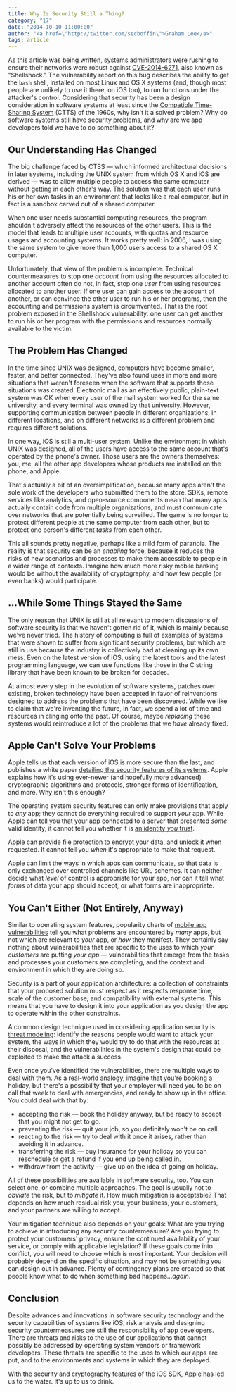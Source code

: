 ```yaml
---
title: Why Is Security Still a Thing?
category: "17"
date: "2014-10-10 11:00:00"
author: "<a href=\"http://twitter.com/secboffin\">Graham Lee</a>"
tags: article
---
```



As this article was being written, systems administrators were rushing to ensure their networks were robust against [CVE-2014-6271](http://web.nvd.nist.gov/view/vuln/detail?vulnId=CVE-2014-6271), also known as "Shellshock." The vulnerability report on this bug describes the ability to get the `bash` shell, installed on most Linux and OS X systems (and, though most people are unlikely to use it there, on iOS too), to run functions under the attacker's control. Considering that security has been a design consideration in software systems at least since the [Compatible Time-Sharing System](http://publications.csail.mit.edu/lcs/pubs/pdf/MIT-LCS-TR-016.pdf) (CTTS) of the 1960s, why isn't it a solved problem? Why do software systems still have security problems, and why are we app developers told we have to do something about it?

## Our Understanding Has Changed

The big challenge faced by CTSS — which informed architectural decisions in later systems, including the UNIX system from which OS X and iOS are derived — was to allow multiple people to access the same computer without getting in each other's way. The solution was that each user runs his or her own tasks in an environment that looks like a real computer, but in fact is a sandbox carved out of a shared computer.

When one user needs substantial computing resources, the program shouldn't adversely affect the resources of the other users. This is the model that leads to multiple user accounts, with quotas and resource usages and accounting systems. It works pretty well: in 2006, I was using the same system to give more than 1,000 users access to a shared OS X computer.

Unfortunately, that view of the problem is incomplete. Technical countermeasures to stop one _account_ from using the resources allocated to another account often do not, in fact, stop one _user_ from using resources allocated to another user. If one user can gain access to the account of another, or can convince the other user to run his or her programs, then the accounting and permissions system is circumvented. That is the root problem exposed in the Shellshock vulnerability: one user can get another to run his or her program with the permissions and resources normally available to the victim.

## The Problem Has Changed

In the time since UNIX was designed, computers have become smaller, faster, and better connected. They've also found uses in more and more situations that weren't foreseen when the software that supports those situations was created. Electronic mail as an effectively public, plain-text system was OK when every user of the mail system worked for the same university, and every terminal was owned by that university. However, supporting communication between people in different organizations, in different locations, and on different networks is a different problem and requires different solutions.

In one way, iOS is still a multi-user system. Unlike the environment in which UNIX was designed, all of the users have access to the same account that's operated by the phone's owner. Those users are the owners themselves: you, me, all the other app developers whose products are installed on the phone, and Apple.

That's actually a bit of an oversimplification, because many apps aren't the sole work of the developers who submitted them to the store. SDKs, remote services like analytics, and open-source components mean that many apps actually contain code from multiple organizations, and must communicate over networks that are potentially being surveilled. The game is no longer to protect different people at the same computer from each other, but to protect one person's different _tasks_ from each other.

This all sounds pretty negative, perhaps like a mild form of paranoia. The reality is that security can be an _enabling_ force, because it reduces the risks of new scenarios and processes to make them accessible to people in a wider range of contexts. Imagine how much more risky mobile banking would be without the availability of cryptography, and how few people (or even banks) would participate.

## …While Some Things Stayed the Same

The only reason that UNIX is still at all relevant to modern discussions of software security is that we haven't gotten rid of it, which is mainly because we've never tried. The history of computing is full of examples of systems that were shown to suffer from significant security problems, but which are still in use because the industry is collectively bad at cleaning up its own mess. Even on the latest version of iOS, using the latest tools and the latest programming language, we can use functions like those in the C string library that have been known to be broken for decades.

At almost every step in the evolution of software systems, patches over existing, broken technology have been accepted in favor of reinventions designed to address the problems that have been discovered. While we like to claim that we're inventing the future, in fact, we spend a lot of time and resources in clinging onto the past. Of course, maybe _replacing_ these systems would reintroduce a lot of the problems that we _have_ already fixed.

## Apple Can't Solve Your Problems

Apple tells us that each version of iOS is more secure than the last, and publishes a white paper [detailing the security features of its systems](https://www.apple.com/privacy/docs/iOS_Security_Guide_Sept_2014.pdf). Apple explains how it's using ever-newer (and hopefully more advanced) cryptographic algorithms and protocols, stronger forms of identification, and more. Why isn't this enough?

The operating system security features can only make provisions that apply to _any_ app; they cannot do everything required to support _your_ app. While Apple can tell you that your app connected to a server that presented _some_ valid identity, it cannot tell you whether it is [an identity _you_ trust](http://www.securemacprogramming.com/SSL_handout.pdf).

Apple can provide file protection to encrypt your data, and unlock it when requested. It cannot tell you _when_ it's appropriate to make that request.

Apple can limit the ways in which apps can communicate, so that data is only exchanged over controlled channels like URL schemes. It can neither decide what _level_ of control is appropriate for your app, nor can it tell what _forms_ of data your app should accept, or what forms are inappropriate.

## You Can't Either (Not Entirely, Anyway)

Similar to operating system features, popularity charts of [mobile app vulnerabilities](https://www.owasp.org/index.php/Projects/OWASP_Mobile_Security_Project_-_Top_Ten_Mobile_Risks) tell you what problems are encountered by _many_ apps, but not which are relevant to _your_ app, or _how_ they manifest. They certainly say nothing about vulnerabilities that are specific to the uses to which _your customers_ are putting _your app_ — vulnerabilities that emerge from the tasks and processes your customers are completing, and the context and environment in which they are doing so.

Security is a part of your application architecture: a collection of constraints that your proposed solution must respect as it respects response time, scale of the customer base, and compatibility with external systems. This means that you have to design it into your application as you design the app to operate within the other constraints.

A common design technique used in considering application security is [threat modeling](http://msdn.microsoft.com/en-us/magazine/cc163519.aspx): identify the reasons people would want to attack your system, the ways in which they would try to do that with the resources at their disposal, and the vulnerabilities in the system's design that could be exploited to make the attack a success.

Even once you've identified the vulnerabilities, there are multiple ways to deal with them. As a real-world analogy, imagine that you're booking a holiday, but there's a possibility that your employer will need you to be on call that week to deal with emergencies, and ready to show up in the office. You could deal with that by:

 - accepting the risk — book the holiday anyway, but be ready to accept that you might not get to go.
 - preventing the risk — quit your job, so you definitely won't be on call.
 - reacting to the risk — try to deal with it once it arises, rather than avoiding it in advance.
 - transferring the risk — buy insurance for your holiday so you can reschedule or get a refund if you end up being called in.
 - withdraw from the activity — give up on the idea of going on holiday.

All of these possibilities are available in software security, too. You can select one, or combine multiple approaches. The goal is usually not to _obviate_ the risk, but to _mitigate_ it. How much mitigation is acceptable? That depends on how much residual risk you, your business, your customers, and your partners are willing to accept.

Your mitigation technique also depends on your goals: What are you trying to achieve in introducing any security countermeasure? Are you trying to protect your customers' privacy, ensure the continued availability of your service, or comply with applicable legislation? If these goals come into conflict, you will need to choose which is most important. Your decision will probably depend on the specific situation, and may not be something you can design out in advance. Plenty of contingency plans are created so that people know what to do when something bad happens…_again_.

## Conclusion

Despite advances and innovations in software security technology and the security capabilities of systems like iOS, risk analysis and designing security countermeasures are still the responsibility of app developers. There are threats and risks to the use of our applications that cannot possibly be addressed by operating system vendors or framework developers. These threats are specific to the uses to which our apps are put, and to the environments and systems in which they are deployed.

With the security and cryptography features of the iOS SDK, Apple has led us to the water. It's up to us to drink.
